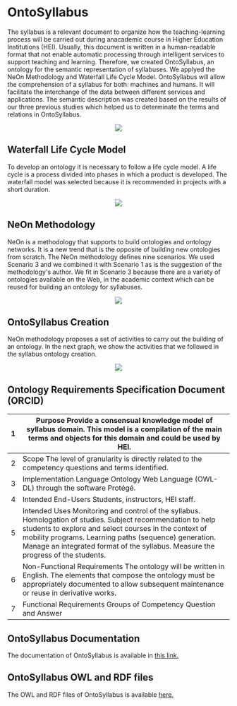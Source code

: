 # OntoSyllabus

The syllabus is a relevant document to organize how the teaching-learning process will be carried out during anacademic course in Higher Education Institutions (HEI). Usually, this document is written in a human-readable format  that  not  enable  automatic  processing  through  intelligent  services  to  support  teaching  and  learning. Therefore, we created OntoSyllabus, an ontology for the semantic representation of syllabuses. We applyed the NeOn Methodology and Waterfall Life Cycle Model. OntoSyllabus will allow the comprehension of a syllabus for both: machines and humans. It will facilitate the interchange of the data between different services and applications. The semantic description was created based on the results of our three previous studies which helped us to determinate the terms and relations in OntoSyllabus.

<p align="center">
  <img src="https://user-images.githubusercontent.com/43136359/56052216-b25a6900-5d05-11e9-8fbe-60f99f25c257.PNG">
</p>

## Waterfall Life Cycle Model
To develop an ontology it is necessary to follow a life cycle model. A life cycle is a process divided into phases in which a product is developed. The waterfall model was selected because it is recommended in projects with a short duration. 

<p align="center">
  <img src="https://user-images.githubusercontent.com/43136359/56053398-d5d2e300-5d08-11e9-9a4a-8297048ca761.PNG">
</p>

## NeOn Methodology
NeOn is a methodology that supports to build ontologies and ontology networks. It is a new trend that is the opposite of building new ontologies from scratch. The NeOn methodology defines nine scenarios. We used Scenario 3 and we combined it with Scenario 1 as is the suggestion of the methodology's author. We fit in Scenario 3 because there are a variety of ontologies available on the Web, in the academic context which can be reused for building an ontology for syllabuses.

<p align="center">
  <img src="https://user-images.githubusercontent.com/43136359/56053061-e171da00-5d07-11e9-9cf3-04d33bc2e5ec.PNG">
</p>

## OntoSyllabus Creation
NeOn methodology proposes a set of activities to carry out the building of an ontology. In the next graph, we show the activities that we followed in the syllabus ontology creation.

<p align="center">
  <img src="https://user-images.githubusercontent.com/43136359/56059536-25b9a600-5d19-11e9-9f3b-375242b3f5f2.PNG">
</p>

## Ontology Requirements Specification Document (ORCID)
| 1 | Purpose Provide a consensual knowledge model of syllabus domain. This model is a compilation of the main terms and objects for this domain and could be used by HEI.                                                                                                                                                  |
|---|-----------------------------------------------------------------------------------------------------------------------------------------------------------------------------------------------------------------------------------------------------------------------------------------------------------------------|
| 2 | Scope The level of granularity is directly related to the competency questions and terms identified.                                                                                                                                                                                                                  |
| 3 | Implementation Language Ontology Web Language (OWL-DL) through the software Protégé.                                                                                                                                                                                                                                  |
| 4 | Intended End-Users Students, instructors, HEI staff.                                                                                                                                                                                                                                                                  |
| 5 | Intended Uses Monitoring and control of the syllabus.  Homologation of studies. Subject recommendation to help students to explore and select courses in the context of mobility programs. Learning paths (sequence) generation.  Manage an integrated format of the syllabus.  Measure the progress of the students. |
| 6 | Non-Functional Requirements The ontology will be written in English. The elements that compose the ontology must be appropriately documented to allow subsequent maintenance or reuse in derivative works.                                                                                                            |
| 7 | Functional Requirements Groups of Competency Question and Answer                                                                                                                                                                                                                                                      |
## OntoSyllabus Documentation
The documentation of OntoSyllabus is available in [this link.](https://jachicaiza.github.io/ontologyDoc/)

## OntoSyllabus OWL and RDF files
The OWL and RDF files of OntoSyllabus is available [here.](https://github.com/mayetapia/ontosyllabus/tree/master/Ontology)








